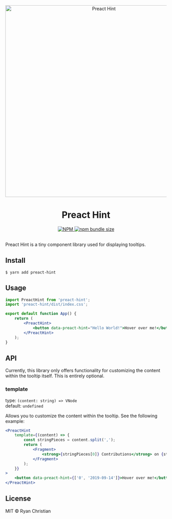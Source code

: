 <div align="center">
  <img src="https://github.com/ryanchristian4427/preact-hint/blob/master/media/carbon.png?raw=true" alt="Preact Hint" width="600" />
</div>

<h1 align="center">Preact Hint</h1>

<div align="center">
    <a href="https://github.com/RyanChristian4427/preact-hint/blob/master/LICENSE">
        <img alt="NPM" src="https://img.shields.io/npm/l/preact-hint?color=brightgreen">
    </a>
    <a href="https://bundlephobia.com/result?p=preact-hint">
        <img alt="npm bundle size" src="https://img.shields.io/bundlephobia/minzip/preact-hint">
    </a>
</div>

<br />

Preact Hint is a tiny component library used for displaying tooltips.

## Install

```
$ yarn add preact-hint
```

## Usage

```jsx
import PreactHint from 'preact-hint';
import 'preact-hint/dist/index.css';

export default function App() {
    return (
        <PreactHint>
            <button data-preact-hint="Hello World!">Hover over me!</button>
        </PreactHint>
    );
}
```

## API

Currently, this library only offers functionality for customizing the content within the tooltip itself. This is entirely optional.

### template
type: `(content: string) => VNode`<br/>
default: `undefined`

Allows you to customize the content within the tooltip. See the following example:

```jsx
<PreactHint
    template={(content) => {
        const stringPieces = content.split(',');
        return (
            <Fragment>
                <strong>{stringPieces[0]} Contributions</strong> on {stringPieces[1]}
            </Fragment>
        );
    }}
>
    <button data-preact-hint={['0', '2019-09-14']}>Hover over me!</button>
</PreactHint>
```

## License

MIT © Ryan Christian
